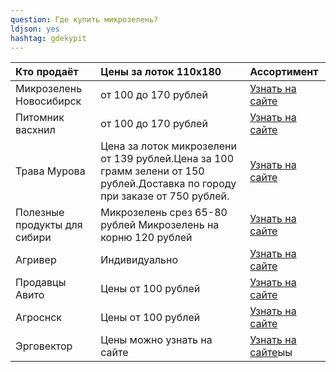 ```yaml
---
question: Где купить микрозелень?
ldjson: yes 
hashtag: gdekypit
---
```


| Кто продаёт | Цены за лоток 110х180 | Ассортимент |
| :---    | :-----  | :-----   |
|Микрозелень Новосибирск|	от 100 до 170 рублей|  [Узнать на сайте](https://микрозеленьновосибирск.рф/) |
|Питомник васхнил|	от 100 до 170 рублей|  [Узнать на сайте](https://vashnil.ru/katalog/novosibirsk/mikrozelen/gotovaa-mikrozelen) |
|Трава Мурова| Цена за лоток микрозелени от 139 рублей.Цена за 100 грамм зелени от 150 рублей.Доставка по городу при заказе от 750 рублей.| [Узнать на сайте](https://vk.com/travamurava_nsk)
|Полезные продукты для сибири|Микрозелень срез 65-80 рублей Микрозелень на корню 120 рублей| [Узнать на сайте](https://sibrostok.ru/microzelen)
|Агривер|Индивидуально| [Узнать на сайте](https://agriver-fresh.ru/flowers/index.html)
|Продавцы Авито| Цены от 100 рублей | [Узнать на сайте](https://www.avito.ru/novosibirsk/produkty_pitaniya/mikrozelen_2437261051)
| Агроснск | Цены от 100 рублей | [Узнать на сайте](https://agross-nsk.ru/)
| Эрговектор | Цены можно узнать на сайте | [Узнать на сайте](https://www.агровектор.рф/prajs-list.html)ыы